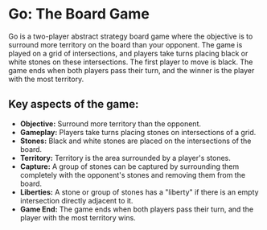 <h1>Go: The Board Game</h1>

<p>
  Go is a two-player abstract strategy board game where the objective is to surround more territory on the board than your opponent.
  The game is played on a grid of intersections, and players take turns placing black or white stones on these intersections.
  The first player to move is black. The game ends when both players pass their turn, and the winner is the player with the most territory.
</p>

<h2>Key aspects of the game:</h2>
<ul>
  <li><strong>Objective:</strong> Surround more territory than the opponent.</li>
  <li><strong>Gameplay:</strong> Players take turns placing stones on intersections of a grid.</li>
  <li><strong>Stones:</strong> Black and white stones are placed on the intersections of the board.</li>
  <li><strong>Territory:</strong> Territory is the area surrounded by a player's stones.</li>
  <li><strong>Capture:</strong> A group of stones can be captured by surrounding them completely with the opponent's stones and removing them from the board.</li>
  <li><strong>Liberties:</strong> A stone or group of stones has a "liberty" if there is an empty intersection directly adjacent to it.</li>
  <li><strong>Game End:</strong> The game ends when both players pass their turn, and the player with the most territory wins.</li>
</ul>
